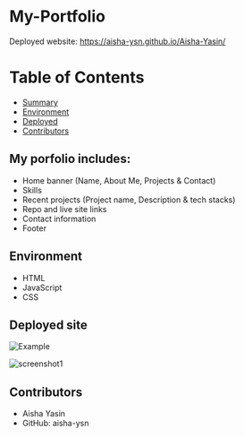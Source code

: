 # My-Portfolio
Deployed website: https://aisha-ysn.github.io/Aisha-Yasin/

# Table of Contents 
  - [Summary](#My-portfolio-includes)
  - [Environment](#environment)
  - [Deployed](#Deployed-site)
  - [Contributors](#contributors)

## My porfolio includes:
* Home banner (Name, About Me, Projects & Contact)
* Skills
* Recent projects (Project name, Description & tech stacks)
* Repo and live site links
* Contact information
* Footer

## Environment
* HTML
* JavaScript
* CSS

## Deployed site
![Example](https://user-images.githubusercontent.com/83360651/128640196-b285b077-435e-4526-82d2-034f613186de.gif)

![screenshot1](https://user-images.githubusercontent.com/83360651/128640186-62083e84-ec69-4b46-a2db-f3356c366642.JPG)

## Contributors 
* Aisha Yasin
* GitHub: aisha-ysn
